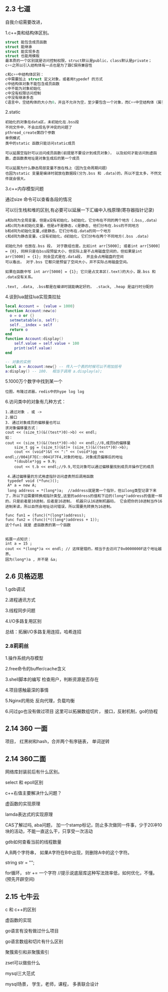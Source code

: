 ## 2.3 七道

自我介绍需要改进，

1.c++类和结构体区别。

~~~c
struct 能包含成员函数
struct 能继承
struct 能实现多态
struct 也能用模板
最本质的一个区别就是访问控制权限，struct默认是public，class默认是private；
c++之所以引入结构体有一点也是为了跟C保持兼容性

c和c++中结构体区别：
c中需要加上 struct 定义对象，或者用typedef 的方式
c中结构体对象不能包含成员函数
c中不能为对象初始化
c中没有权限访问控制
c中没有继承多态
C语言中，空结构体的大小为0，并且不允许为空，至少要包含一个对象，而C++中空结构体（属于空类）可以为空，并且大小为1


~~~



2.static

~~~
初始化的对象在data区，未初始化在.bss段
不同文件中，不会出现名字冲突的问题了
pthread_create第四个参数
单例模式
类中的static 函数只能访问static成员

可以延展空指针可以访问成员函数(前提是不要设计到成员对象)， 以及如何才能访问到虚函数，虚函数表地址是对象生成后的第一个成员

可以延展为什么静态局部变量不放在栈上（因为生命周期问题）
也因为static 变量是编译时就放在数据段(分为.bss 和 .data)的，所以不宜太多，不然文件就会很大。
~~~



3.c++内存模型问题

通过size 命令可以查看各段的情况

可以衍生栈和堆的区别,有必要可以延展一下汇编中入栈原理(寄存器指针记录)

~~~
a和b同为全局变量，但是a没有初始化，b初始化，它分布在不同的两个地方（.bss,.data）
a和c同为未初始化变量，但是a不是静态，c是静态, 他们分布在.bss的不同地方
b和d同为初始化变量,d是静态，它们分布在.data的同一个地方
c和d同为静态变量，c没有初始化，d初始化，它们分布在两个不同地方(.bss .data)

初始化为0 也放在.bss 段， 对于数组也是。比如int arr[5000]; 或者int arr[5000] = {0}, 同样只是在bss段预留大小，但实际上是不占用磁盘空间的，但如果是int arr[5000] = {1}; 则会显式是在.data段， 并且会占用磁盘的空间  
可以看出， 对于.bss 它都只是预留了空间大小，并不实际占用磁盘空间。

如果在函数中写 int arr[5000] = {1}; 它只是占文本区(.text)的大小，跟.bss 和 .data没有关系。

.text, .data, .bss都是在编译时就能确定好的， .stack, .heap 是运行时分配的
~~~

4.谈到lua就往lua实现类拉扯

~~~lua
local Account =  {value = 1000}
function Account:new(o) 
  o = o or {}
  setmetatable(o, self);
  self.__index = self
  return o
end
function Account:display() 
	self.value = self.value + 100    
    print(self.value)
end

-- 对象的实例
local a = Account:new{} -- 传入一个表的时候可以不用加括号
a:display() -- 100.  相当于调用 a.display(a);

~~~





5.1000万个数字中找到某一个

~~~
位图，布隆过滤器，redis中的hype log log
~~~

6.访问类中的对象有几种方式：

~~~
1.通过对象 . 或 ->
2.接口
3. 通过对象成员的偏移量也可以
求对象偏移量方式：
cout << (size_t)(&((test*)0)->b) << endl;
如：
cout << (size_t)(&((test*)0)->b) << endl;//8,成员b的偏移量
    size_t gg = (size_t)(&t)+ (size_t)(&((test*)0)->b);
    cout << (void*)&t << ":" << (void*)gg << endl;//0041F7EC::0041F7F4,对象的地址，对象成员偏移后的地址
    *(double*)gg = 9.9;
    cout << t.b << endl;//9.9,可见对象可以通过偏移量找到成员并操作它的成员
    
 4.通过偏移量的方式用虚指针访问虚表然后调用函数
 typedef void (*func)();
 A* a = new A;
 long address = *(long*)a;  //address就是第一个指针，但以long类型记录下来了，所以下边需要转换成指针类型,这里的address的值和下边的(long*)address的值是一样的，只是前者是10进制，后者是16进制， 机器只认16进制机器码， 它会把你的10进制当作16进制来读，所以自然会地址访问错误，所以需要先转换为16进制。
 
func fun1 = (func)(*(long*)address);
func fun2 = (func)(*((long*)address + 1));
这个fun1 就是 虚函数表的第一个函数


拓展一点知识：
int a = 15 ;
cout << *(long*)a << endl; // 这样是错的，相当于去访问了0x0000000F这个地址越界。
因为(long*)a , 并不是 &a; 
~~~

## 2.6 贝格迈思

1.gdb调试

2.进程通讯方式

3.线程同步问题

4.I/O多路复用区别

总结：拓展I/O多路复用连招，哈希连招

### 2.8莉莉丝

1.操作系统内存模型

2.free命令的buffer/cache含义

3.shell脚本的编写
检查用户，判断资源是否存在

4.项目感触最深的事情

5.Nginx的用处
反向代理，负载均衡

6.问过go也没有做过项目
这里可以拓展数组切片， 接口，反射机制，go的协程

## 2.14 360 一面

项目， 红黑树和hash，合并两个有序链表， 单词逆转

## 2.14 360二面

网络库封装前后有什么区别。

select 和 epoll区别

c++右值主要解决什么问题？

虚函数的实现原理

lamda表达式的实现原理

CAS了解过吗, aba问题， 加一个stamp标记，防止多次做同一件事，少于20冲10块的活动，不能一直这么干，只享受一次活动

gdb如何查看当前的线程数量

A,B两个字符串， 如果A字符在B中出现，则删除A中的这个字符。

string str = "";

for循环， str += 一个字符   		//提示说底层库这种写法效率低，如何优化，不懂。(预先开辟空间)

## 2.15 七牛云

c 和 c++的区别

虚函数的实现

go语言有没有做过什么项目

go语言数组和切片有什么区别

聚簇索引和非聚簇索引

zset可以做些什么

mysql三大范式

mysql场景， 学生，老师，课程， 多表联合设计